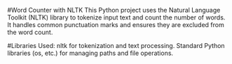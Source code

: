 #Word Counter with NLTK
This Python project uses the Natural Language Toolkit (NLTK) library to tokenize input text and count the number of words. It handles common punctuation marks and ensures they are excluded from the word count.









#Libraries Used:
nltk for tokenization and text processing.
Standard Python libraries (os, etc.) for managing paths and file operations.